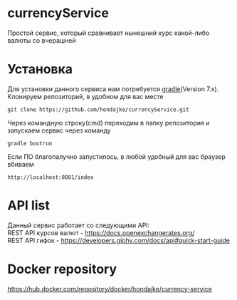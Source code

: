 # currencyService
Простой сервис, который сравнивает нынешний курс какой-либо валюты со вчерашней
# Установка
Для установки данного сервиса нам потребуется [gradle](https://gradle.org)(Version 7.x).    
Клонируем репозиторий, в удобном для вас месте
```
git clone https://github.com/hondajke/currencyService.git
```
Через командную строку(cmd) переходим в папку репозитория и запускаем сервис через команду
```
gradle bootrun
```
Если ПО благопалучно запустилось, в любой удобный для вас браузер вбиваем
```
http://localhost:8081/index
```
# API list
Данный сервис работает со следующими API:    
REST API курсов валют - https://docs.openexchangerates.org/    
REST API гифок - https://developers.giphy.com/docs/api#quick-start-guide
# Docker repository
https://hub.docker.com/repository/docker/hondajke/currency-service
